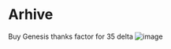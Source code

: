 # Arhive
Buy Genesis
thanks factor for 35 delta
![image](https://github.com/Bohema-developers/Arhive/assets/98271266/11d94452-30f7-4c92-b563-83cb39eb3361)
